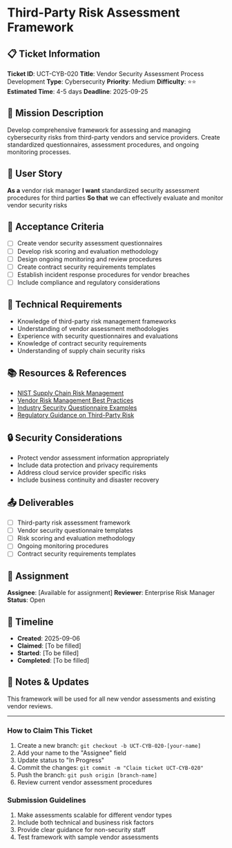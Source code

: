# Third-Party Risk Assessment Framework

## 📋 Ticket Information

**Ticket ID**: UCT-CYB-020
**Title**: Vendor Security Assessment Process Development
**Type**: Cybersecurity
**Priority**: Medium
**Difficulty**: ⭐⭐
**Estimated Time**: 4-5 days
**Deadline**: 2025-09-25

## 🎯 Mission Description

Develop comprehensive framework for assessing and managing cybersecurity risks from third-party vendors and service providers. Create standardized questionnaires, assessment procedures, and ongoing monitoring processes.

## 👤 User Story

**As a** vendor risk manager
**I want** standardized security assessment procedures for third parties
**So that** we can effectively evaluate and monitor vendor security risks

## 📝 Acceptance Criteria

- [ ] Create vendor security assessment questionnaires
- [ ] Develop risk scoring and evaluation methodology
- [ ] Design ongoing monitoring and review procedures
- [ ] Create contract security requirements templates
- [ ] Establish incident response procedures for vendor breaches
- [ ] Include compliance and regulatory considerations

## 🔧 Technical Requirements

- Knowledge of third-party risk management frameworks
- Understanding of vendor assessment methodologies
- Experience with security questionnaires and evaluations
- Knowledge of contract security requirements
- Understanding of supply chain security risks

## 📚 Resources & References

- [NIST Supply Chain Risk Management](https://csrc.nist.gov/Projects/Supply-Chain-Risk-Management)
- [Vendor Risk Management Best Practices](various-sources)
- [Industry Security Questionnaire Examples](various)
- [Regulatory Guidance on Third-Party Risk](various-agencies)

## 🔒 Security Considerations

- Protect vendor assessment information appropriately
- Include data protection and privacy requirements
- Address cloud service provider specific risks
- Include business continuity and disaster recovery

## 📤 Deliverables

- [ ] Third-party risk assessment framework
- [ ] Vendor security questionnaire templates
- [ ] Risk scoring and evaluation methodology
- [ ] Ongoing monitoring procedures
- [ ] Contract security requirements templates

## 👥 Assignment

**Assignee**: [Available for assignment]
**Reviewer**: Enterprise Risk Manager
**Status**: Open

## 📅 Timeline

- **Created**: 2025-09-06
- **Claimed**: [To be filled]
- **Started**: [To be filled]
- **Completed**: [To be filled]

## 💬 Notes & Updates

This framework will be used for all new vendor assessments and existing vendor reviews.

---

### How to Claim This Ticket

1. Create a new branch: `git checkout -b UCT-CYB-020-[your-name]`
2. Add your name to the "Assignee" field
3. Update status to "In Progress"
4. Commit the changes: `git commit -m "Claim ticket UCT-CYB-020"`
5. Push the branch: `git push origin [branch-name]`
6. Review current vendor assessment procedures

### Submission Guidelines

1. Make assessments scalable for different vendor types
2. Include both technical and business risk factors
3. Provide clear guidance for non-security staff
4. Test framework with sample vendor assessments
